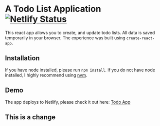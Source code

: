 # A Todo List Application [![Netlify Status](https://api.netlify.com/api/v1/badges/e54d0028-0070-4add-b5bd-3aaafdc75097/deploy-status)](https://app.netlify.com/sites/storied-caramel-d5710b/deploys)

This react app allows you to create, and update todo lists. All data is saved temporarily in your browser. The experience was built using `create-react-app`.

## Installation

If you have node installed, please run `npm install`. If you do not have node installed, I highly recommend using [nvm](https://github.com/nvm-sh/nvm).

## Demo

The app deploys to Netlify, please check it out here: [Todo App](https://storied-caramel-d5710b.netlify.app/)

## This is a change

